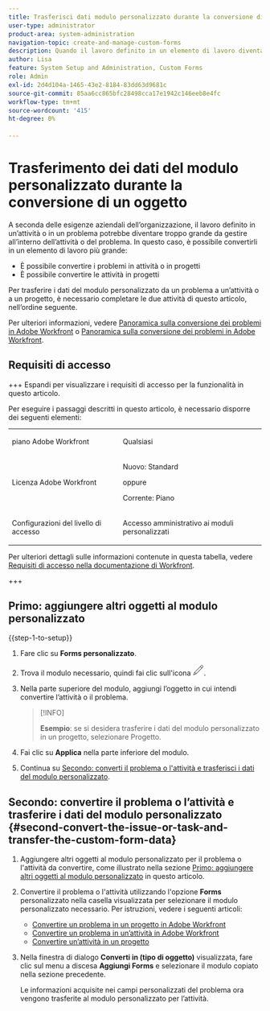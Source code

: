 ```yaml
---
title: Trasferisci dati modulo personalizzato durante la conversione di un oggetto
user-type: administrator
product-area: system-administration
navigation-topic: create-and-manage-custom-forms
description: Quando il lavoro definito in un elemento di lavoro diventa troppo grande, è possibile convertirlo in un elemento di lavoro più grande.
author: Lisa
feature: System Setup and Administration, Custom Forms
role: Admin
exl-id: 2d4d104a-1465-43e2-8184-83dd63d9681c
source-git-commit: 85aa6cc865bfc28498cca17e1942c146eeb8e4fc
workflow-type: tm+mt
source-wordcount: '415'
ht-degree: 0%

---
```


# Trasferimento dei dati del modulo personalizzato durante la conversione di un oggetto

A seconda delle esigenze aziendali dell’organizzazione, il lavoro definito in un’attività o in un problema potrebbe diventare troppo grande da gestire all’interno dell’attività o del problema. In questo caso, è possibile convertirli in un elemento di lavoro più grande:

* È possibile convertire i problemi in attività o in progetti
* È possibile convertire le attività in progetti

Per trasferire i dati del modulo personalizzato da un problema a un’attività o a un progetto, è necessario completare le due attività di questo articolo, nell’ordine seguente.

Per ulteriori informazioni, vedere [Panoramica sulla conversione dei problemi in Adobe Workfront](../../../manage-work/issues/convert-issues/convert-issues.md) o [Panoramica sulla conversione dei problemi in Adobe Workfront](../../../manage-work/issues/convert-issues/convert-issues.md).

## Requisiti di accesso

+++ Espandi per visualizzare i requisiti di accesso per la funzionalità in questo articolo.

Per eseguire i passaggi descritti in questo articolo, è necessario disporre dei seguenti elementi:

<table style="table-layout:auto"> 
 <col> 
 <col> 
 <tbody> 
  <tr data-mc-conditions=""> 
   <td role="rowheader"> <p>piano Adobe Workfront</p> </td> 
   <td>Qualsiasi</td> 
  </tr> 
  <tr> 
   <td role="rowheader">Licenza Adobe Workfront</td> 
   <td>
   <p>Nuovo: Standard</p>
   <p>oppure</p>
   <p>Corrente: Piano</p></td> 
  </tr> 
  <tr data-mc-conditions=""> 
   <td role="rowheader">Configurazioni del livello di accesso</td> 
   <td> <p>Accesso amministrativo ai moduli personalizzati</p> </td> 
  </tr> 
 </tbody> 
</table>

Per ulteriori dettagli sulle informazioni contenute in questa tabella, vedere [Requisiti di accesso nella documentazione di Workfront](/help/quicksilver/administration-and-setup/add-users/access-levels-and-object-permissions/access-level-requirements-in-documentation.md).

+++

## Primo: aggiungere altri oggetti al modulo personalizzato

{{step-1-to-setup}}

1. Fare clic su **Forms personalizzato**.
1. Trova il modulo necessario, quindi fai clic sull&#39;icona ![Modifica](assets/edit-icon.png).
1. Nella parte superiore del modulo, aggiungi l’oggetto in cui intendi convertire l’attività o il problema.

   >[!INFO]
   >
   >**Esempio**: se si desidera trasferire i dati del modulo personalizzato in un progetto, selezionare Progetto.

1. Fai clic su **Applica** nella parte inferiore del modulo.

1. Continua su [Secondo: converti il problema o l&#39;attività e trasferisci i dati del modulo personalizzato](#second-convert-the-issue-or-task-and-transfer-the-custom-form-data).

## Secondo: convertire il problema o l’attività e trasferire i dati del modulo personalizzato {#second-convert-the-issue-or-task-and-transfer-the-custom-form-data}

1. Aggiungere altri oggetti al modulo personalizzato per il problema o l&#39;attività da convertire, come illustrato nella sezione [Primo: aggiungere altri oggetti al modulo personalizzato](#first-add-additonal-objects-to-the-custom-form) in questo articolo.
1. Convertire il problema o l&#39;attività utilizzando l&#39;opzione **Forms** personalizzato nella casella visualizzata per selezionare il modulo personalizzato necessario. Per istruzioni, vedere i seguenti articoli:

   * [Convertire un problema in un progetto in Adobe Workfront](../../../manage-work/issues/convert-issues/convert-issue-to-project.md)
   * [Convertire un problema in un’attività in Adobe Workfront](../../../manage-work/issues/convert-issues/convert-issue-to-task.md)
   * [Convertire un’attività in un progetto](../../../manage-work/tasks/manage-tasks/convert-task-to-project.md)

1. Nella finestra di dialogo **Converti in (tipo di oggetto)** visualizzata, fare clic sul menu a discesa **Aggiungi Forms** e selezionare il modulo copiato nella sezione precedente.

   Le informazioni acquisite nei campi personalizzati del problema ora vengono trasferite al modulo personalizzato per l’attività.


<!--
## First: Copy the custom form {#first-copy-the-custom-form}

First you need to make sure that you retain any custom form data on a task or issue you want to convert. Because the custom form data must be an exact match on the converted item, it is best practice to duplicate the form so that you can attach it to the new object.

>[!TIP]
>
>Another way to retain custom form data in this situation is to add the larger object type to the custom form. For instructions, see [Create a custom form](/help/quicksilver/administration-and-setup/customize-workfront/create-manage-custom-forms/form-designer/design-a-form/design-a-form.md).

1. Click the **Main Menu** icon ![Main menu icon](assets/main-menu-icon.png) in the upper-right corner of Adobe Workfront, then click **Setup** ![Gear settings icon](assets/gear-icon-settings.png).

1. Click **Custom Forms**.
1. Select the task- or issue-type custom form, then click **Copy**.
1. In the **Custom Form** dialog box, specify a name for the new form.  

1. From the **Form Type** drop-down menu, select the type of object you want to create the new custom form for

   **Example:** If you want to transfer the custom form data to a project, select Project.

1. Click **Copy Form**.

   This copied custom form can now be attached to a task or project.

1. Continue on to [Second: Convert the issue or task and transfer the custom form data](#second-convert-the-issue-or-task-and-transfer-the-custom-form-data).
-->